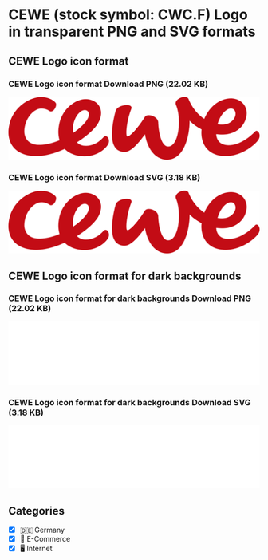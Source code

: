 # CEWE (stock symbol: CWC.F) Logo in transparent PNG and SVG formats

## CEWE Logo icon format

### CEWE Logo icon format Download PNG (22.02 KB)

![CEWE Logo icon format Download PNG (22.02 KB)](/img/orig/CWC.F-203573b3.png)

### CEWE Logo icon format Download SVG (3.18 KB)

![CEWE Logo icon format Download SVG (3.18 KB)](/img/orig/CWC.F-73535602.svg)

## CEWE Logo icon format for dark backgrounds

### CEWE Logo icon format for dark backgrounds Download PNG (22.02 KB)

![CEWE Logo icon format for dark backgrounds Download PNG (22.02 KB)](/img/orig/CWC.F.D-07f33d73.png)

### CEWE Logo icon format for dark backgrounds Download SVG (3.18 KB)

![CEWE Logo icon format for dark backgrounds Download SVG (3.18 KB)](/img/orig/CWC.F.D-9af74176.svg)



## Categories
- [x] 🇩🇪 Germany
- [x] 🛒 E-Commerce
- [x] 🖥️ Internet
